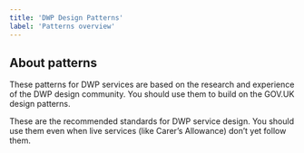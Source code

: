 ```yaml
---
title: 'DWP Design Patterns'
label: 'Patterns overview'
---
```


<h2 id="about">About patterns</h2>

These patterns for DWP services are based on the research and experience of the DWP design community. You should use them to build on the GOV.UK design patterns.

These are the recommended standards for DWP service design. You should use them even when live services (like Carer’s Allowance) don’t yet follow them.
